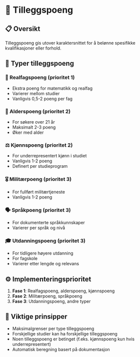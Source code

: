 # 🎁 Tilleggspoeng

## 📋 Oversikt

Tilleggspoeng gis utover karaktersnittet for å belønne spesifikke kvalifikasjoner eller forhold.

## 🔢 Typer tilleggspoeng

### 🔬 Realfagspoeng (prioritet 1)

- Ekstra poeng for matematikk og realfag
- Varierer mellom studier
- Vanligvis 0,5-2 poeng per fag

### 🎂 Alderspoeng (prioritet 2)

- For søkere over 21 år
- Maksimalt 2-3 poeng
- Øker med alder

### ⚖️ Kjønnspoeng (prioritet 2)

- For underrepresentert kjønn i studiet
- Vanligvis 1-2 poeng
- Definert per studieprogram

### 🎖️ Militærpoeng (prioritet 3)

- For fullført militærtjeneste
- Vanligvis 1-2 poeng

### 🗣️ Språkpoeng (prioritet 3)

- For dokumenterte språkkunnskaper
- Varierer per språk og nivå

### 🎓 Utdanningspoeng (prioritet 3)

- For tidligere høyere utdanning
- For fagskole
- Varierer etter lengde og relevans

## ⚙️ Implementeringsprioritet

1. **Fase 1**: Realfagspoeng, alderspoeng, kjønnspoeng
2. **Fase 2**: Militærpoeng, språkpoeng
3. **Fase 3**: Utdanningspoeng, andre typer

## 🎯 Viktige prinsipper

- Maksimalgrenser per type tilleggspoeng
- Forskjellige studier kan ha forskjellige tilleggspoeng
- Noen tilleggspoeng er betinget (f.eks. kjønnspoeng kun hvis underrepresentert)
- Automatisk beregning basert på dokumentasjon
